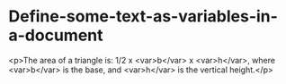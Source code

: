 # Define-some-text-as-variables-in-a-document
&lt;p>The area of a triangle is: 1/2 x &lt;var>b&lt;/var> x &lt;var>h&lt;/var>, where &lt;var>b&lt;/var> is the base, and &lt;var>h&lt;/var> is the vertical height.&lt;/p>
